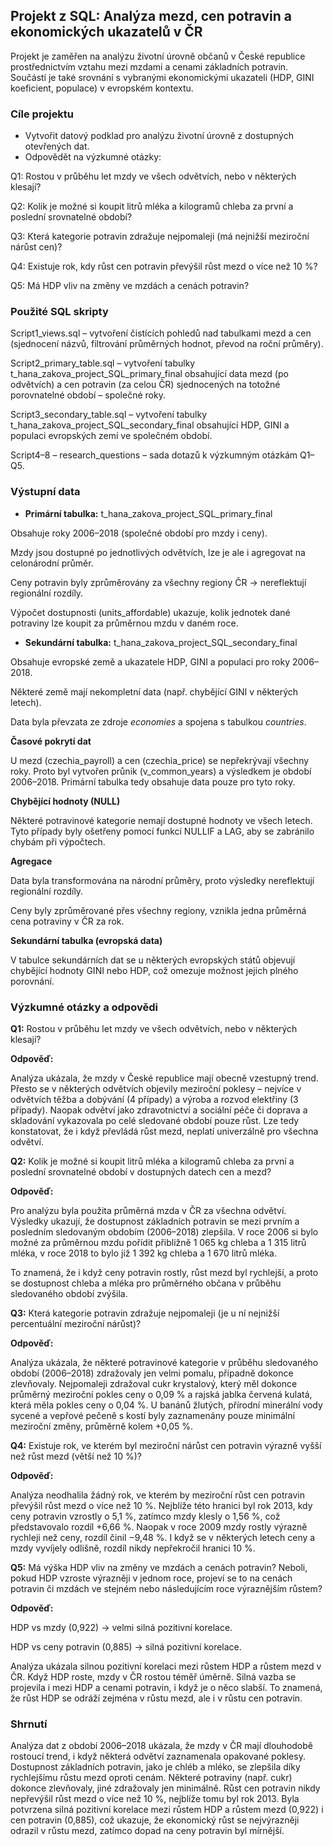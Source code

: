 ## **Projekt z SQL**: Analýza mezd, cen potravin a ekonomických ukazatelů v ČR



Projekt je zaměřen na analýzu životní úrovně občanů v České republice prostřednictvím vztahu mezi mzdami a cenami základních potravin. Součástí je také srovnání s vybranými ekonomickými ukazateli (HDP, GINI koeficient, populace) v evropském kontextu.



### Cíle projektu



* Vytvořit datový podklad pro analýzu životní úrovně z dostupných otevřených dat.
* Odpovědět na výzkumné otázky:



Q1: Rostou v průběhu let mzdy ve všech odvětvích, nebo v některých klesají?

Q2: Kolik je možné si koupit litrů mléka a kilogramů chleba za první a poslední srovnatelné období?

Q3: Která kategorie potravin zdražuje nejpomaleji (má nejnižší meziroční nárůst cen)?

Q4: Existuje rok, kdy růst cen potravin převýšil růst mezd o více než 10 %?

Q5: Má HDP vliv na změny ve mzdách a cenách potravin?



### Použité SQL skripty



Script1\_views.sql – vytvoření čistících pohledů nad tabulkami mezd a cen (sjednocení názvů, filtrování průměrných hodnot, převod na roční průměry).



Script2\_primary\_table.sql – vytvoření tabulky t\_hana\_zakova\_project\_SQL\_primary\_final obsahující data mezd (po odvětvích) a cen potravin (za celou ČR) sjednocených na totožné porovnatelné období – společné roky.



Script3\_secondary\_table.sql – vytvoření tabulky t\_hana\_zakova\_project\_SQL\_secondary\_final obsahující HDP, GINI a populaci evropských zemí ve společném období.



Script4–8 – research\_questions – sada dotazů k výzkumným otázkám Q1–Q5.



### Výstupní data



* **Primární tabulka:** t\_hana\_zakova\_project\_SQL\_primary\_final



Obsahuje roky 2006–2018 (společné období pro mzdy i ceny).

Mzdy jsou dostupné po jednotlivých odvětvích, lze je ale i agregovat na celonárodní průměr.

Ceny potravin byly zprůměrovány za všechny regiony ČR → nereflektují regionální rozdíly.

Výpočet dostupnosti (units\_affordable) ukazuje, kolik jednotek dané potraviny lze koupit za průměrnou mzdu v daném roce.



* **Sekundární tabulka:** t\_hana\_zakova\_project\_SQL\_secondary\_final



Obsahuje evropské země a ukazatele HDP, GINI a populaci pro roky 2006–2018.

Některé země mají nekompletní data (např. chybějící GINI v některých letech).

Data byla převzata ze zdroje *economies* a spojena s tabulkou *countries*.



**Časové pokrytí dat**

U mezd (czechia\_payroll) a cen (czechia\_price) se nepřekrývají všechny roky. Proto byl vytvořen průnik (v\_common\_years) a výsledkem je období 2006–2018. Primární tabulka tedy obsahuje data pouze pro tyto roky.



**Chybějící hodnoty (NULL)**

Některé potravinové kategorie nemají dostupné hodnoty ve všech letech. Tyto případy byly ošetřeny pomocí funkcí NULLIF a LAG, aby se zabránilo chybám při výpočtech.



**Agregace**

Data byla transformována na národní průměry, proto výsledky nereflektují regionální rozdíly.

Ceny byly zprůměrované přes všechny regiony, vznikla jedna průměrná cena potraviny v ČR za rok.



**Sekundární tabulka (evropská data)**

V tabulce sekundárních dat se u některých evropských států objevují chybějící hodnoty GINI nebo HDP, což omezuje možnost jejich plného porovnání.



### Výzkumné otázky a odpovědi



**Q1:** Rostou v průběhu let mzdy ve všech odvětvích, nebo v některých klesají?



**Odpověď:**

Analýza ukázala, že mzdy v České republice mají obecně vzestupný trend. Přesto se v některých odvětvích objevily meziroční poklesy – nejvíce v odvětvích těžba a dobývání (4 případy) a výroba a rozvod elektřiny (3 případy). Naopak odvětví jako zdravotnictví a sociální péče či doprava a skladování vykazovala po celé sledované období pouze růst. Lze tedy konstatovat, že i když převládá růst mezd, neplatí univerzálně pro všechna odvětví.



**Q2:** Kolik je možné si koupit litrů mléka a kilogramů chleba za první a poslední srovnatelné období v dostupných datech cen a mezd?



**Odpověď:**

Pro analýzu byla použita průměrná mzda v ČR za všechna odvětví. Výsledky ukazují, že dostupnost základních potravin se mezi prvním a posledním sledovaným obdobím (2006–2018) zlepšila. V roce 2006 si bylo možné za průměrnou mzdu pořídit přibližně 1 065 kg chleba a 1 315 litrů mléka, v roce 2018 to bylo již 1 392 kg chleba a 1 670 litrů mléka.

To znamená, že i když ceny potravin rostly, růst mezd byl rychlejší, a proto se dostupnost chleba a mléka pro průměrného občana v průběhu sledovaného období zvýšila.



**Q3:** Která kategorie potravin zdražuje nejpomaleji (je u ní nejnižší percentuální meziroční nárůst)?



**Odpověď:**

Analýza ukázala, že některé potravinové kategorie v průběhu sledovaného období (2006–2018) zdražovaly jen velmi pomalu, případně dokonce zlevňovaly. Nejpomaleji zdražoval cukr krystalový, který měl dokonce průměrný meziroční pokles ceny o 0,09 % a rajská jablka červená kulatá, která měla pokles ceny o 0,04 %. U banánů žlutých, přírodní minerální vody sycené a vepřové pečeně s kostí byly zaznamenány pouze minimální meziroční změny, průměrně kolem +0,05 %.



**Q4:** Existuje rok, ve kterém byl meziroční nárůst cen potravin výrazně vyšší než růst mezd (větší než 10 %)?



**Odpověď:**

Analýza neodhalila žádný rok, ve kterém by meziroční růst cen potravin převýšil růst mezd o více než 10 %. Nejblíže této hranici byl rok 2013, kdy ceny potravin vzrostly o 5,1 %, zatímco mzdy klesly o 1,56 %, což představovalo rozdíl +6,66 %. Naopak v roce 2009 mzdy rostly výrazně rychleji než ceny, rozdíl činil −9,48 %. I když se v některých letech ceny a mzdy vyvíjely odlišně, rozdíl nikdy nepřekročil hranici 10 %.



**Q5:** Má výška HDP vliv na změny ve mzdách a cenách potravin? Neboli, pokud HDP vzroste výrazněji v jednom roce, projeví se to na cenách potravin či mzdách ve stejném nebo následujícím roce výraznějším růstem?



**Odpověď:**

HDP vs mzdy (0,922) → velmi silná pozitivní korelace.

HDP vs ceny potravin (0,885) → silná pozitivní korelace.

Analýza ukázala silnou pozitivní korelaci mezi růstem HDP a růstem mezd v ČR. Když HDP roste, mzdy v ČR rostou téměř úměrně. Silná vazba se projevila i mezi HDP a cenami potravin, i když je o něco slabší. To znamená, že růst HDP se odráží zejména v růstu mezd, ale i v růstu cen potravin.



### Shrnutí



Analýza dat z období 2006–2018 ukázala, že mzdy v ČR mají dlouhodobě rostoucí trend, i když některá odvětví zaznamenala opakované poklesy. Dostupnost základních potravin, jako je chléb a mléko, se zlepšila díky rychlejšímu růstu mezd oproti cenám. Některé potraviny (např. cukr) dokonce zlevňovaly, jiné zdražovaly jen minimálně. Růst cen potravin nikdy nepřevýšil růst mezd o více než 10 %, nejblíže tomu byl rok 2013. Byla potvrzena silná pozitivní korelace mezi růstem HDP a růstem mezd (0,922) i cen potravin (0,885), což ukazuje, že ekonomický růst se nejvýrazněji odrazil v růstu mezd, zatímco dopad na ceny potravin byl mírnější.

